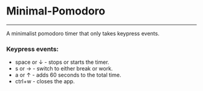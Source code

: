 ﻿# Minimal-Pomodoro
---
A minimalist pomodoro timer that only takes keypress events. 

### Keypress events:
* space or ↓ - stops or starts the timer.
* s or → - switch to either break or work.
* a or ↑ - adds 60 seconds to the total time.
* ctrl+w - closes the app.
